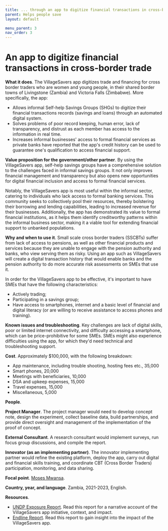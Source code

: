 ```yaml
---
title: ... through an app to digitize financial transactions in cross-border trade 
parent: Helps people save
layout: default

menu_parent: 3
nav_order: 3
---
```


# An app to digitize financial transactions in cross-border trade

**What it does**.
 The VillageSavers app digitizes trade and financing for cross border traders who are women and young people, in their shared border towns of Livingstone (Zambia) and Victoria Falls (Zimbabwe). More specifically, the app:

- Allows informal Self-help Savings Groups (SHGs) to digitize their financial transactions records (savings and loans) through an automated digital system.
- Solves problems of poor record keeping, human error, lack of transparency, and distrust as each member has access to the information in real time.
- Increases informal businesses' access to formal financial services as private banks have reported that the app's credit history can be used to guarantee one's qualification to access financial support.

**Value proposition for the government/other partner**.
 By using the VillageSavers app, self-help savings groups have a comprehensive solution to the challenges faced in informal savings groups. It not only improves financial management and transparency but also opens new opportunities for digital financial inclusion and access to formal financial services.

Notably, the VillageSavers app is most useful within the informal sector, catering to individuals who lack access to formal banking services. This community seeks to collectively pool their resources, thereby bolstering their borrowing and lending capabilities, leading to increased revenue for their businesses. Additionally, the app has demonstrated its value to formal financial institutions, as it helps them identify creditworthy patterns within the informal business sector, making it a viable tool for extending financial support to unbanked populations.


**Why and when to use it**. Small scale cross border traders (SSCBTs) suffer from lack of access to pensions, as well as other financial products and services because they are unable to engage with the pension authority and banks, who view serving them as risky. Using an app such as VillageSavers will create a digital transaction history that would enable banks and the pension authority to do more accurate risk assessments on SMEs that use it.

In order for the VillageSavers app to be effective, it's important to have SMEs that have the following characteristics:

- Actively trading;
- Participating in a savings group;
- Have access to smartphones, internet and a basic level of financial and digital literacy (or are willing to receive assistance to access phones and training).

**Known issues and troubleshooting**. Key challenges are lack of digital skills, poor or limited internet connectivity, and difficulty accessing a smartphone, which can be price-prohibitive for some SMEs. SMEs might also experience difficulties using the app, for which they'd need technical and troubleshooting support.

**Cost**. Approximately $100,000, with the following breakdown:

- App maintenance, including trouble shooting, hosting fees etc., 35,000
- Smart phones, 20,000
- Meetings with beneficiaries, 10,000
- DSA and upkeep expenses, 15,000
- Travel expenses, 15,000
- Miscellaneous, 5,000

**People**.

**Project Manager**. The project manager would need to develop concept note, design the experiment, collect baseline data, build partnerships, and provide direct oversight and management of the implementation of the proof of concept.

**External Consultant**. A research consultant would implement surveys, run focus group discussions, and compile the report.

**Innovator (as an implementing partner)**. The innovator implementing partner would refine the existing platform, deploy the app, carry out digital and financial skills training, and coordinate CBT (Cross Border Traders) participation, monitoring, and data sharing.

**Focal point**. [Moses Mwansa](/Financial-inclusion-toolkit/contributors/Moses-Mwansa.html).

**Country, year, and language**. Zambia, 2021-2023, English.

**Resources**.

 - [UNDP Exposure Report](https://undpinzambia.exposure.co/innovation-helps-zambian-women-and-youths-bounce-back-in-crossborder-trade). Read this report for a narrative account of the VillageSavers app initiative, context, and impact.
 - [Endline Report](https://github.com/UNDP-Accelerator-Labs/Financial-inclusion-toolkit/blob/ea85eca40cddb8e2df554119a6194e60ad04d3c7/3_Save/03_05_22_ENDLINE%20REPPORT_CHUNI%20PATRICK.pdf). Read this report to gain insight into the impact of the VillageSavers app.
